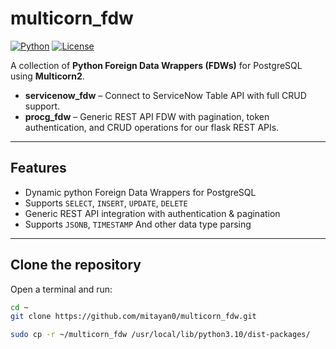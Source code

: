 # multicorn_fdw

[![Python](https://img.shields.io/badge/python-3.10+-blue.svg)](https://www.python.org/) 
[![License](https://img.shields.io/badge/license-MIT-green.svg)](LICENSE)

A collection of **Python Foreign Data Wrappers (FDWs)** for PostgreSQL using **Multicorn2**.  

- **servicenow_fdw** – Connect to ServiceNow Table API with full CRUD support.  
- **procg_fdw** – Generic REST API FDW with pagination, token authentication, and CRUD operations for our flask REST APIs.

---

## Features

- Dynamic python Foreign Data Wrappers for PostgreSQL
- Supports `SELECT`, `INSERT`, `UPDATE`, `DELETE`
- Generic REST API integration with authentication & pagination
- Supports `JSONB`, `TIMESTAMP` And other data type parsing

---

## Clone the repository

Open a terminal and run:

```bash
cd ~
git clone https://github.com/mitayan0/multicorn_fdw.git

sudo cp -r ~/multicorn_fdw /usr/local/lib/python3.10/dist-packages/